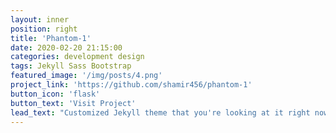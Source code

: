 ```yaml
---
layout: inner
position: right
title: 'Phantom-1'
date: 2020-02-20 21:15:00
categories: development design
tags: Jekyll Sass Bootstrap
featured_image: '/img/posts/4.png'
project_link: 'https://github.com/shamir456/phantom-1'
button_icon: 'flask'
button_text: 'Visit Project'
lead_text: "Customized Jekyll theme that you're looking at it right now"
---
```

